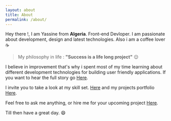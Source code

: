 ```yaml
---
layout: about
title: About
permalink: /about/
---
```


Hey there !, I am Yassine from **Algeria**. Front-end Devloper. I am passionate about development, design and latest technologies.
Also i am a coffee lover :coffee:

  > My philosophy in life : **"Success is a life long project"** :relieved:


I believe in improvement that's why i spent most of my time learning about different development technologies for building user friendly applications.
If you want to hear the full story go [Here](/blog/what-i-learned).

I invite you to take a look at my skill set. [Here](/skills/) and my projects portfolio [Here](/projects/).

Feel free to ask me anything, or hire me for your upcoming project [Here](/contact/).

Till then have a great day. :smile:
